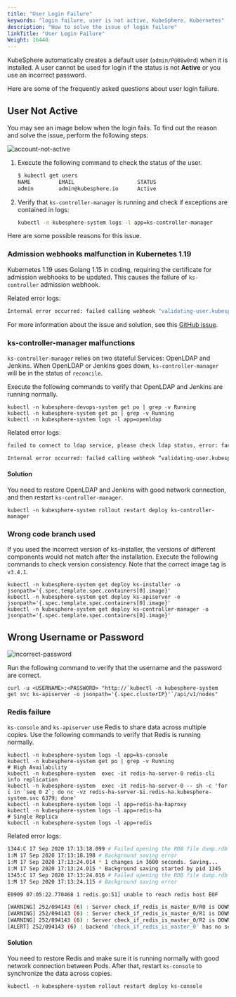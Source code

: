 ```yaml
---
title: "User Login Failure"
keywords: "login failure, user is not active, KubeSphere, Kubernetes"
description: "How to solve the issue of login failure"
linkTitle: "User Login Failure"
Weight: 16440
---
```


KubeSphere automatically creates a default user (`admin/P@88w0rd`) when it is installed. A user cannot be used for login if the status is not **Active** or you use an incorrect password.

Here are some of the frequently asked questions about user login failure.

## User Not Active

You may see an image below when the login fails. To find out the reason and solve the issue, perform the following steps:

![account-not-active](/images/docs/v3.x/faq/access-control-and-account-management/cannot-login/account-not-active.png)

1. Execute the following command to check the status of the user.

   ```bash
   $ kubectl get users
   NAME         EMAIL                    STATUS
   admin        admin@kubesphere.io      Active
   ```

2. Verify that `ks-controller-manager` is running and check if exceptions are contained in logs:

   ```bash
   kubectl -n kubesphere-system logs -l app=ks-controller-manager
   ```

Here are some possible reasons for this issue.

### Admission webhooks malfunction in Kubernetes 1.19

Kubernetes 1.19 uses Golang 1.15 in coding, requiring the certificate for admission webhooks to be updated. This causes the failure of `ks-controller` admission webhook.

Related error logs:

```bash
Internal error occurred: failed calling webhook "validating-user.kubesphere.io": Post "https://ks-controller-manager.kubesphere-system.svc:443/validate-email-iam-kubesphere-io-v1alpha2-user?timeout=30s": x509: certificate relies on legacy Common Name field, use SANs or temporarily enable Common Name matching with GODEBUG=x509ignoreCN=0
```

For more information about the issue and solution, see this [GitHub issue](https://github.com/kubesphere/kubesphere/issues/2928).

### ks-controller-manager malfunctions

`ks-controller-manager` relies on two stateful Services: OpenLDAP and Jenkins. When OpenLDAP or Jenkins goes down, `ks-controller-manager` will be in the status of `reconcile`.

Execute the following commands to verify that OpenLDAP and Jenkins are running normally. 

```
kubectl -n kubesphere-devops-system get po | grep -v Running
kubectl -n kubesphere-system get po | grep -v Running
kubectl -n kubesphere-system logs -l app=openldap
```

Related error logs:

```bash
failed to connect to ldap service, please check ldap status, error: factory is not able to fill the pool: LDAP Result Code 200 \"Network Error\": dial tcp: lookup openldap.kubesphere-system.svc on 169.254.25.10:53: no such host
```

```bash
Internal error occurred: failed calling webhook “validating-user.kubesphere.io”: Post https://ks-controller-manager.kubesphere-system.svc:443/validate-email-iam-kubesphere-io-v1alpha2-user?timeout=4s: context deadline exceeded
```

#### Solution

You need to restore OpenLDAP and Jenkins with good network connection, and then restart `ks-controller-manager`.

```
kubectl -n kubesphere-system rollout restart deploy ks-controller-manager
```

### Wrong code branch used

If you used the incorrect version of ks-installer, the versions of different components would not match after the installation. Execute the following commands to check version consistency. Note that the correct image tag is `v3.4.1`.

```
kubectl -n kubesphere-system get deploy ks-installer -o jsonpath='{.spec.template.spec.containers[0].image}'
kubectl -n kubesphere-system get deploy ks-apiserver -o jsonpath='{.spec.template.spec.containers[0].image}'
kubectl -n kubesphere-system get deploy ks-controller-manager -o jsonpath='{.spec.template.spec.containers[0].image}'
```

## Wrong Username or Password

![incorrect-password](/images/docs/v3.x/faq/access-control-and-account-management/cannot-login/wrong-password.png)

Run the following command to verify that the username and the password are correct.

```
curl -u <USERNAME>:<PASSWORD> "http://`kubectl -n kubesphere-system get svc ks-apiserver -o jsonpath='{.spec.clusterIP}'`/api/v1/nodes"
```

### Redis failure

`ks-console` and `ks-apiserver` use Redis to share data across multiple copies. Use the following commands to verify that Redis is running normally.

```
kubectl -n kubesphere-system logs -l app=ks-console
kubectl -n kubesphere-system get po | grep -v Running
# High Availability
kubectl -n kubesphere-system  exec -it redis-ha-server-0 redis-cli info replication
kubectl -n kubesphere-system  exec -it redis-ha-server-0 -- sh -c 'for i in `seq 0 2`; do nc -vz redis-ha-server-$i.redis-ha.kubesphere-system.svc 6379; done'
kubectl -n kubesphere-system logs -l app=redis-ha-haproxy
kubectl -n kubesphere-system logs -l app=redis-ha
# Single Replica 
kubectl -n kubesphere-system logs -l app=redis
```

Related error logs:

```bash
1344:C 17 Sep 2020 17:13:18.099 # Failed opening the RDB file dump.rdb (in server root dir /data) for saving: Stale file handle
1:M 17 Sep 2020 17:13:18.198 # Background saving error
1:M 17 Sep 2020 17:13:24.014 * 1 changes in 3600 seconds. Saving...
1:M 17 Sep 2020 17:13:24.015 * Background saving started by pid 1345
1345:C 17 Sep 2020 17:13:24.016 # Failed opening the RDB file dump.rdb (in server root dir /data) for saving: Stale file handle
1:M 17 Sep 2020 17:13:24.115 # Background saving error
```

```bash
E0909 07:05:22.770468 1 redis.go:51] unable to reach redis host EOF
```

```bash
[WARNING] 252/094143 (6) : Server check_if_redis_is_master_0/R0 is DOWN, reason: Layer7 timeout, info: " at step 5 of tcp-check (expect string '10.223.2.232')", check duration: 1000ms. 2 active and 0 backup servers left. 0 sessions active, 0 requeued, 0 remaining in queue.
[WARNING] 252/094143 (6) : Server check_if_redis_is_master_0/R1 is DOWN, reason: Layer7 timeout, info: " at step 5 of tcp-check (expect string '10.223.2.232')", check duration: 1000ms. 1 active and 0 backup servers left. 0 sessions active, 0 requeued, 0 remaining in queue.
[WARNING] 252/094143 (6) : Server check_if_redis_is_master_0/R2 is DOWN, reason: Layer7 timeout, info: " at step 5 of tcp-check (expect string '10.223.2.232')", check duration: 1000ms. 0 active and 0 backup servers left. 0 sessions active, 0 requeued, 0 remaining in queue.
[ALERT] 252/094143 (6) : backend 'check_if_redis_is_master_0' has no server available!
```

#### Solution

You need to restore Redis and make sure it is running normally with good network connection between Pods. After that, restart `ks-console` to synchronize the data across copies.

```
kubectl -n kubesphere-system rollout restart deploy ks-console
```
